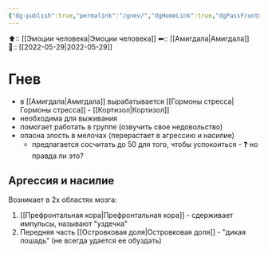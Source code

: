 ```yaml
---
{"dg-publish":true,"permalink":"/gnev/","dgHomeLink":true,"dgPassFrontmatter":false}
---
```



⬆:: [[Эмоции человека|Эмоции человека]]
⬅:: [[Амигдала|Амигдала]]
📅:: [[2022-05-29|2022-05-29]]

# Гнев
- в [[Амигдала|Амигдала]] вырабатывается [[Гормоны стресса|Гормоны стресса]] - [[Кортизол|Кортизол]]
- необходима для выживания
- помогает работать в группе (озвучить свое недовольство)
- опасна злость в мелочах (перерастает в агрессию и насилие)
	- предлагается сосчитать до 50 для того, чтобы успокоиться - ❓ но правда ли это?

## Аргессия и насилие
Возникает в 2х областях мозга:
1. [[Префронтальная кора|Префронтальная кора]] - сдерживает импульсы, называют "уздечка"
2. Передняя часть [[Островковая доля|Островковая доля]] - "дикая лошадь" (не всегда удается ее обуздать)
